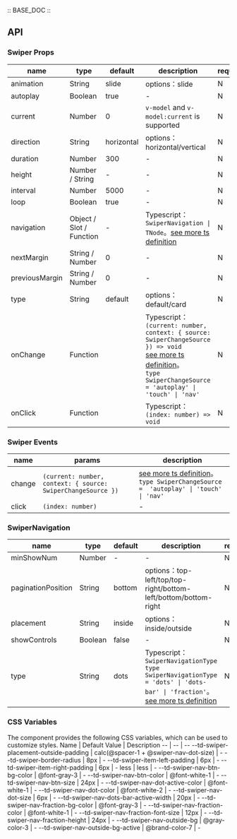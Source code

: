 :: BASE_DOC ::

## API
### Swiper Props

name | type | default | description | required
-- | -- | -- | -- | --
animation | String | slide | options：slide | N
autoplay | Boolean | true | \- | N
current | Number | 0 | `v-model` and `v-model:current` is supported | N
direction | String | horizontal | options：horizontal/vertical | N
duration | Number | 300 | \- | N
height | Number / String | - | \- | N
interval | Number | 5000 | \- | N
loop | Boolean | true | \- | N
navigation | Object / Slot / Function | - | Typescript：`SwiperNavigation \| TNode`。[see more ts definition](https://github.com/Tencent/tdesign-mobile-vue/blob/develop/src/common.ts) | N
nextMargin | String / Number | 0 | \- | N
previousMargin | String / Number | 0 | \- | N
type | String | default | options：default/card | N
onChange | Function |  | Typescript：`(current: number, context: { source: SwiperChangeSource }) => void`<br/>[see more ts definition](https://github.com/Tencent/tdesign-mobile-vue/tree/develop/src/swiper/type.ts)。<br/>`type SwiperChangeSource = 'autoplay' \| 'touch' \| 'nav'`<br/> | N
onClick | Function |  | Typescript：`(index: number) => void`<br/> | N

### Swiper Events

name | params | description
-- | -- | --
change | `(current: number, context: { source: SwiperChangeSource })` | [see more ts definition](https://github.com/Tencent/tdesign-mobile-vue/tree/develop/src/swiper/type.ts)。<br/>`type SwiperChangeSource =  'autoplay' \| 'touch' \| 'nav'`<br/>
click | `(index: number)` | \-

### SwiperNavigation

name | type | default | description | required
-- | -- | -- | -- | --
minShowNum | Number | - | \- | N
paginationPosition | String | bottom | options：top-left/top/top-right/bottom-left/bottom/bottom-right | N
placement | String | inside | options：inside/outside | N
showControls | Boolean | false | \- | N
type | String | dots | Typescript：`SwiperNavigationType` `type SwiperNavigationType = 'dots' \| 'dots-bar' \| 'fraction'`。[see more ts definition](https://github.com/Tencent/tdesign-mobile-vue/tree/develop/src/swiper/type.ts) | N

### CSS Variables

The component provides the following CSS variables, which can be used to customize styles.
Name | Default Value | Description 
-- | -- | --
--td-swiper-placement-outside-padding | calc(@spacer-1 + @swiper-nav-dot-size) | - 
--td-swiper-border-radius | 8px | - 
--td-swiper-item-left-padding | 6px | - 
--td-swiper-item-right-padding | 6px | - 
less | less | - 
--td-swiper-nav-btn-bg-color | @font-gray-3 | - 
--td-swiper-nav-btn-color | @font-white-1 | - 
--td-swiper-nav-btn-size | 24px | - 
--td-swiper-nav-dot-active-color | @font-white-1 | - 
--td-swiper-nav-dot-color | @font-white-2 | - 
--td-swiper-nav-dot-size | 6px | - 
--td-swiper-nav-dots-bar-active-width | 20px | - 
--td-swiper-nav-fraction-bg-color | @font-gray-3 | - 
--td-swiper-nav-fraction-color | @font-white-1 | - 
--td-swiper-nav-fraction-font-size | 12px | - 
--td-swiper-nav-fraction-height | 24px | - 
--td-swiper-nav-outside-bg | @gray-color-3 | - 
--td-swiper-nav-outside-bg-active | @brand-color-7 | - 
